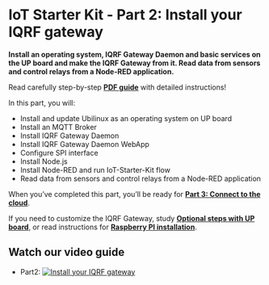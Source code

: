 # IoT Starter Kit - Part 2: Install your IQRF gateway

**Install an operating system, IQRF Gateway Daemon and basic services on the UP board and make the IQRF Gateway from it. Read data from sensors and control relays from a Node-RED application.**

Read carefully step-by-step **[PDF guide](https://github.com/iqrfsdk/iot-starter-kit/tree/master/install/pdf/iqrf-part2.pdf)** with detailed instructions!

In this part, you will:

*	Install and update Ubilinux as an operating system on UP board
*	Install an MQTT Broker
*	Install IQRF Gateway Daemon
*	Install IQRF Gateway Daemon WebApp
*	Configure SPI interface
*	Install Node.js
*	Install Node-RED and run IoT-Starter-Kit flow 
*	Read data from sensors and control relays from a Node-RED application

When you’ve completed this part, you’ll be ready for **[Part 3: Connect to the cloud](https://github.com/iqrfsdk/iot-starter-kit/tree/master/install/PART3-EXT.md)**.

If you need to customize the IQRF Gateway, study **[Optional steps with UP board](https://github.com/iqrfsdk/iot-starter-kit/tree/master/install/up-board/GW-SbS-INSTALL.md)**, or read instructions for **[Raspberry PI installation](https://github.com/iqrfsdk/iot-starter-kit/tree/master/install/rpi-board/GW-SbS-INSTALL.md)**.

## Watch our video guide 

* Part2: [![Install your IQRF gateway](https://img.youtube.com/vi/PhBL8MRQJTo/0.jpg)](https://www.youtube.com/watch?v=PhBL8MRQJTo "Part2: Install your IQRF gateway")
